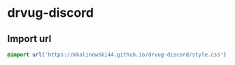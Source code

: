 # drvug-discord

## Import url
```css
@import url('https://mkalinowski44.github.io/drvug-discord/style.css');
```